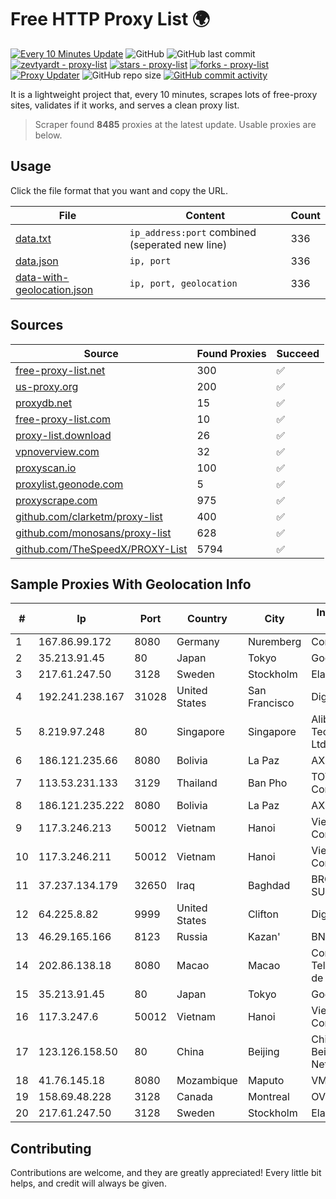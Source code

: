 
# Free HTTP Proxy List 🌍

[![Every 10 Minutes Update](https://github.com/mertguvencli/http-proxy-list/actions/workflows/main.yml/badge.svg?branch=main)](https://github.com/mertguvencli/http-proxy-list/actions/workflows/main.yml)
![GitHub](https://img.shields.io/github/license/mertguvencli/http-proxy-list)
![GitHub last commit](https://img.shields.io/github/last-commit/mertguvencli/http-proxy-list)
[![zevtyardt - proxy-list](https://img.shields.io/static/v1?label=zevtyardt&message=proxy-list&color=blue&logo=github)](https://github.com/zevtyardt/proxy-list "Go to GitHub repo")
[![stars - proxy-list](https://img.shields.io/github/stars/zevtyardt/proxy-list?style=social)](https://github.com/zevtyardt/proxy-list)
[![forks - proxy-list](https://img.shields.io/github/forks/zevtyardt/proxy-list?style=social)](https://github.com/zevtyardt/proxy-list)
[![Proxy Updater](https://github.com/zevtyardt/proxy-list/workflows/Proxy%20Updater/badge.svg)](https://github.com/zevtyardt/proxy-list/actions?query=workflow:"Proxy+Updater")
![GitHub repo size](https://img.shields.io/github/repo-size/zevtyardt/proxy-list)
[![GitHub commit activity](https://img.shields.io/github/commit-activity/m/zevtyardt/proxy-list?logo=commits)](https://github.com/zevtyardt/proxy-list/commits/main)

It is a lightweight project that, every 10 minutes, scrapes lots of free-proxy sites, validates if it works, and serves a clean proxy list.

> Scraper found **8485** proxies at the latest update. Usable proxies are below.

## Usage

Click the file format that you want and copy the URL.

|File|Content|Count|
|----|-------|-----|
|[data.txt](https://raw.githubusercontent.com/mertguvencli/http-proxy-list/main/proxy-list/data.txt)|`ip_address:port` combined (seperated new line)|336|
|[data.json](https://raw.githubusercontent.com/mertguvencli/http-proxy-list/main/proxy-list/data.json)|`ip, port`|336|
|[data-with-geolocation.json](https://raw.githubusercontent.com/mertguvencli/http-proxy-list/main/proxy-list/data-with-geolocation.json)|`ip, port, geolocation`|336|

## Sources

|Source|Found Proxies|Succeed|
|------|-------------|-------|
|[free-proxy-list.net](https://free-proxy-list.net)|300|✅|
|[us-proxy.org](https://www.us-proxy.org)|200|✅|
|[proxydb.net](http://proxydb.net)|15|✅|
|[free-proxy-list.com](https://free-proxy-list.com/?page=&port=&type%5B%5D=http&type%5B%5D=https&up_time=0&search=Search)|10|✅|
|[proxy-list.download](https://www.proxy-list.download/HTTP)|26|✅|
|[vpnoverview.com](https://vpnoverview.com/privacy/anonymous-browsing/free-proxy-servers)|32|✅|
|[proxyscan.io](https://www.proxyscan.io)|100|✅|
|[proxylist.geonode.com](https://proxylist.geonode.com/api/proxy-list?limit=300&page=1&sort_by=lastChecked&sort_type=desc&protocols=http,https)|5|✅|
|[proxyscrape.com](https://api.proxyscrape.com/v2/?request=displayproxies&protocol=http&timeout=10000&country=all&ssl=all&anonymity=all)|975|✅|
|[github.com/clarketm/proxy-list](https://raw.githubusercontent.com/clarketm/proxy-list/master/proxy-list-raw.txt)|400|✅|
|[github.com/monosans/proxy-list](https://raw.githubusercontent.com/monosans/proxy-list/main/proxies/http.txt)|628|✅|
|[github.com/TheSpeedX/PROXY-List](https://raw.githubusercontent.com/TheSpeedX/PROXY-List/master/http.txt)|5794|✅|


## Sample Proxies With Geolocation Info

|#|Ip|Port|Country|City|Internet Service Provider|
|-|--|----|-------|----|-------------------------|
|1|167.86.99.172|8080|Germany|Nuremberg|Contabo GmbH|
|2|35.213.91.45|80|Japan|Tokyo|Google LLC|
|3|217.61.247.50|3128|Sweden|Stockholm|Elastx AB|
|4|192.241.238.167|31028|United States|San Francisco|DigitalOcean, LLC|
|5|8.219.97.248|80|Singapore|Singapore|Alibaba (US) Technology Co., Ltd.|
|6|186.121.235.66|8080|Bolivia|La Paz|AXS Bolivia S. A.|
|7|113.53.231.133|3129|Thailand|Ban Pho|TOT Public Company Limited|
|8|186.121.235.222|8080|Bolivia|La Paz|AXS Bolivia S. A.|
|9|117.3.246.213|50012|Vietnam|Hanoi|Viettel Corporation|
|10|117.3.246.211|50012|Vietnam|Hanoi|Viettel Corporation|
|11|37.237.134.179|32650|Iraq|Baghdad|BROADBAND-SUBSCRIBERS|
|12|64.225.8.82|9999|United States|Clifton|DigitalOcean, LLC|
|13|46.29.165.166|8123|Russia|Kazan'|BNET|
|14|202.86.138.18|8080|Macao|Macao|Companhia de Telecomunicacoes de Macau|
|15|35.213.91.45|80|Japan|Tokyo|Google LLC|
|16|117.3.247.6|50012|Vietnam|Hanoi|Viettel Corporation|
|17|123.126.158.50|80|China|Beijing|China Unicom Beijing Province Network|
|18|41.76.145.18|8080|Mozambique|Maputo|VM  S.A|
|19|158.69.48.228|3128|Canada|Montreal|OVH SAS|
|20|217.61.247.50|3128|Sweden|Stockholm|Elastx AB|



## Contributing

Contributions are welcome, and they are greatly appreciated! Every
little bit helps, and credit will always be given.

